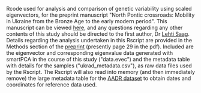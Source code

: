 Rcode used for analysis and comparison of genetic variability using scaled eigenvectors, for the preprint manuscript "North Pontic crossroads: Mobility in Ukraine from the Bronze Age to the early modern period". This manuscript can be viewed [here](https://www.biorxiv.org/content/10.1101/2024.05.24.595769v1), and any questions regarding any other contents of this study should be directed to the first author, Dr [Lehti Saag](mailto:lehti.saag@ut.ee).
Details regarding the analysis undertaken in this Rscript are provided in the Methods section of the [preprint](https://www.biorxiv.org/content/10.1101/2024.05.24.595769v1.full.pdf) (presently page 29 in the pdf).
Included are the eigenvector and corresponding eigenvalue data generated with smartPCA in the course of this study ("data.evec") and the metadata table with details for the samples ("ukrad_metadata.csv"), as raw data files used by the Rscript. The Rscript will also read into memory (and then immediately remove) the large metadata table for the [AADR dataset](https://reich.hms.harvard.edu/allen-ancient-dna-resource-aadr-downloadable-genotypes-present-day-and-ancient-dna-data) to obtain dates and coordinates for reference data used.
